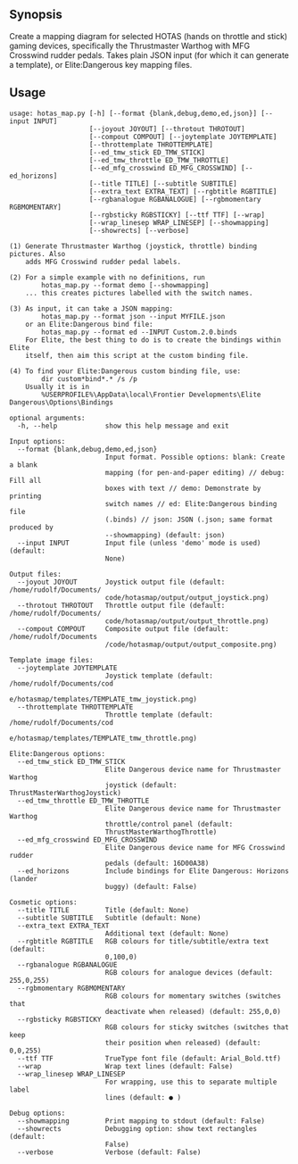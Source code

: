 ## Synopsis

Create a mapping diagram for selected HOTAS (hands on throttle and stick)
gaming devices, specifically the Thrustmaster Warthog with MFG Crosswind
rudder pedals. Takes plain JSON input (for which it can generate a template),
or Elite:Dangerous key mapping files.

## Usage

    usage: hotas_map.py [-h] [--format {blank,debug,demo,ed,json}] [--input INPUT]
                        [--joyout JOYOUT] [--throtout THROTOUT]
                        [--compout COMPOUT] [--joytemplate JOYTEMPLATE]
                        [--throttemplate THROTTEMPLATE]
                        [--ed_tmw_stick ED_TMW_STICK]
                        [--ed_tmw_throttle ED_TMW_THROTTLE]
                        [--ed_mfg_crosswind ED_MFG_CROSSWIND] [--ed_horizons]
                        [--title TITLE] [--subtitle SUBTITLE]
                        [--extra_text EXTRA_TEXT] [--rgbtitle RGBTITLE]
                        [--rgbanalogue RGBANALOGUE] [--rgbmomentary RGBMOMENTARY]
                        [--rgbsticky RGBSTICKY] [--ttf TTF] [--wrap]
                        [--wrap_linesep WRAP_LINESEP] [--showmapping]
                        [--showrects] [--verbose]
    
    (1) Generate Thrustmaster Warthog (joystick, throttle) binding pictures. Also 
        adds MFG Crosswind rudder pedal labels.
    
    (2) For a simple example with no definitions, run
            hotas_map.py --format demo [--showmapping]
        ... this creates pictures labelled with the switch names. 
    
    (3) As input, it can take a JSON mapping:
            hotas_map.py --format json --input MYFILE.json
        or an Elite:Dangerous bind file:
            hotas_map.py --format ed --INPUT Custom.2.0.binds
        For Elite, the best thing to do is to create the bindings within Elite
        itself, then aim this script at the custom binding file.
    
    (4) To find your Elite:Dangerous custom binding file, use: 
            dir custom*bind*.* /s /p
        Usually it is in
            %USERPROFILE%\AppData\local\Frontier Developments\Elite Dangerous\Options\Bindings
    
    optional arguments:
      -h, --help            show this help message and exit
    
    Input options:
      --format {blank,debug,demo,ed,json}
                            Input format. Possible options: blank: Create a blank
                            mapping (for pen-and-paper editing) // debug: Fill all
                            boxes with text // demo: Demonstrate by printing
                            switch names // ed: Elite:Dangerous binding file
                            (.binds) // json: JSON (.json; same format produced by
                            --showmapping) (default: json)
      --input INPUT         Input file (unless 'demo' mode is used) (default:
                            None)
    
    Output files:
      --joyout JOYOUT       Joystick output file (default: /home/rudolf/Documents/
                            code/hotasmap/output/output_joystick.png)
      --throtout THROTOUT   Throttle output file (default: /home/rudolf/Documents/
                            code/hotasmap/output/output_throttle.png)
      --compout COMPOUT     Composite output file (default: /home/rudolf/Documents
                            /code/hotasmap/output/output_composite.png)
    
    Template image files:
      --joytemplate JOYTEMPLATE
                            Joystick template (default: /home/rudolf/Documents/cod
                            e/hotasmap/templates/TEMPLATE_tmw_joystick.png)
      --throttemplate THROTTEMPLATE
                            Throttle template (default: /home/rudolf/Documents/cod
                            e/hotasmap/templates/TEMPLATE_tmw_throttle.png)
    
    Elite:Dangerous options:
      --ed_tmw_stick ED_TMW_STICK
                            Elite Dangerous device name for Thrustmaster Warthog
                            joystick (default: ThrustMasterWarthogJoystick)
      --ed_tmw_throttle ED_TMW_THROTTLE
                            Elite Dangerous device name for Thrustmaster Warthog
                            throttle/control panel (default:
                            ThrustMasterWarthogThrottle)
      --ed_mfg_crosswind ED_MFG_CROSSWIND
                            Elite Dangerous device name for MFG Crosswind rudder
                            pedals (default: 16D00A38)
      --ed_horizons         Include bindings for Elite Dangerous: Horizons (lander
                            buggy) (default: False)
    
    Cosmetic options:
      --title TITLE         Title (default: None)
      --subtitle SUBTITLE   Subtitle (default: None)
      --extra_text EXTRA_TEXT
                            Additional text (default: None)
      --rgbtitle RGBTITLE   RGB colours for title/subtitle/extra text (default:
                            0,100,0)
      --rgbanalogue RGBANALOGUE
                            RGB colours for analogue devices (default: 255,0,255)
      --rgbmomentary RGBMOMENTARY
                            RGB colours for momentary switches (switches that
                            deactivate when released) (default: 255,0,0)
      --rgbsticky RGBSTICKY
                            RGB colours for sticky switches (switches that keep
                            their position when released) (default: 0,0,255)
      --ttf TTF             TrueType font file (default: Arial_Bold.ttf)
      --wrap                Wrap text lines (default: False)
      --wrap_linesep WRAP_LINESEP
                            For wrapping, use this to separate multiple label
                            lines (default: ● )
    
    Debug options:
      --showmapping         Print mapping to stdout (default: False)
      --showrects           Debugging option: show text rectangles (default:
                            False)
      --verbose             Verbose (default: False)
